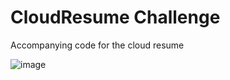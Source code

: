 # CloudResume Challenge
Accompanying code for the cloud resume



![image](https://user-images.githubusercontent.com/104355910/185446954-f6e8763f-b4d5-490e-af6e-638eacf99400.png)
